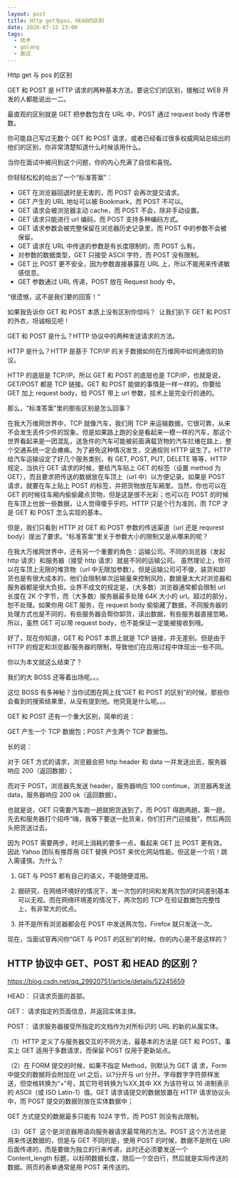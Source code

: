 ```yaml
---
layout: post
title: Http get与pos、HEAD的区别
date: 2020-07-15 23:00
tags:
  - 技术
  - golang
  - 面试
---
```


Http get 与 pos 的区别

GET 和 POST 是 HTTP 请求的两种基本方法，要说它们的区别，接触过 WEB 开发的人都能说出一二。

最直观的区别就是 GET 把参数包含在 URL 中，POST 通过 request body 传递参数。

你可能自己写过无数个 GET 和 POST 请求，或者已经看过很多权威网站总结出的他们的区别，你非常清楚知道什么时候该用什么。

<!--more-->

当你在面试中被问到这个问题，你的内心充满了自信和喜悦。

你轻轻松松的给出了一个“标准答案”：

- GET 在浏览器回退时是无害的，而 POST 会再次提交请求。
- GET 产生的 URL 地址可以被 Bookmark，而 POST 不可以。
- GET 请求会被浏览器主动 cache，而 POST 不会，除非手动设置。
- GET 请求只能进行 url 编码，而 POST 支持多种编码方式。
- GET 请求参数会被完整保留在浏览器历史记录里，而 POST 中的参数不会被保留。
- GET 请求在 URL 中传送的参数是有长度限制的，而 POST 么有。
- 对参数的数据类型，GET 只接受 ASCII 字符，而 POST 没有限制。
- GET 比 POST 更不安全，因为参数直接暴露在 URL 上，所以不能用来传递敏感信息。
- GET 参数通过 URL 传递，POST 放在 Request body 中。

“很遗憾，这不是我们要的回答！”

如果我告诉你 GET 和 POST 本质上没有区别你信吗？ 
让我们扒下 GET 和 POST 的外衣，坦诚相见吧！

GET 和 POST 是什么？HTTP 协议中的两种发送请求的方法。

HTTP 是什么？HTTP 是基于 TCP/IP 的关于数据如何在万维网中如何通信的协议。

HTTP 的底层是 TCP/IP。所以 GET 和 POST 的底层也是 TCP/IP，也就是说，GET/POST 都是 TCP 链接。GET 和 POST 能做的事情是一样一样的。你要给 GET 加上 request body，给 POST 带上 url 参数，技术上是完全行的通的。

那么，“标准答案”里的那些区别是怎么回事？

在我大万维网世界中，TCP 就像汽车，我们用 TCP 来运输数据，它很可靠，从来不会发生丢件少件的现象。但是如果路上跑的全是看起来一模一样的汽车，那这个世界看起来是一团混乱，送急件的汽车可能被前面满载货物的汽车拦堵在路上，整个交通系统一定会瘫痪。为了避免这种情况发生，交通规则 HTTP 诞生了。HTTP 给汽车运输设定了好几个服务类别，有 GET, POST, PUT, DELETE 等等，HTTP 规定，当执行 GET 请求的时候，要给汽车贴上 GET 的标签（设置 method 为 GET），而且要求把传送的数据放在车顶上（url 中）以方便记录。如果是 POST 请求，就要在车上贴上 POST 的标签，并把货物放在车厢里。当然，你也可以在 GET 的时候往车厢内偷偷藏点货物，但是这是很不光彩；也可以在 POST 的时候在车顶上也放一些数据，让人觉得傻乎乎的。HTTP 只是个行为准则，而 TCP 才是 GET 和 POST 怎么实现的基本。

但是，我们只看到 HTTP 对 GET 和 POST 参数的传送渠道（url 还是 requrest body）提出了要求。“标准答案”里关于参数大小的限制又是从哪来的呢？

在我大万维网世界中，还有另一个重要的角色：运输公司。不同的浏览器（发起 http 请求）和服务器（接受 http 请求）就是不同的运输公司。 虽然理论上，你可以在车顶上无限的堆货物（url 中无限加参数）。但是运输公司可不傻，装货和卸货也是有很大成本的，他们会限制单次运输量来控制风险，数据量太大对浏览器和服务器都是很大负担。业界不成文的规定是，（大多数）浏览器通常都会限制 url 长度在 2K 个字节，而（大多数）服务器最多处理 64K 大小的 url。超过的部分，恕不处理。如果你用 GET 服务，在 request body 偷偷藏了数据，不同服务器的处理方式也是不同的，有些服务器会帮你卸货，读出数据，有些服务器直接忽略，所以，虽然 GET 可以带 request body，也不能保证一定能被接收到哦。

好了，现在你知道，GET 和 POST 本质上就是 TCP 链接，并无差别。但是由于 HTTP 的规定和浏览器/服务器的限制，导致他们在应用过程中体现出一些不同。

你以为本文就这么结束了？

我们的大 BOSS 还等着出场呢。。。

这位 BOSS 有多神秘？当你试图在网上找“GET 和 POST 的区别”的时候，那些你会看到的搜索结果里，从没有提到他。他究竟是什么呢。。。

GET 和 POST 还有一个重大区别，简单的说：

GET 产生一个 TCP 数据包；POST 产生两个 TCP 数据包。

长的说：

对于 GET 方式的请求，浏览器会把 http header 和 data 一并发送出去，服务器响应 200（返回数据）；

而对于 POST，浏览器先发送 header，服务器响应 100 continue，浏览器再发送 data，服务器响应 200 ok（返回数据）。

也就是说，GET 只需要汽车跑一趟就把货送到了，而 POST 得跑两趟，第一趟，先去和服务器打个招呼“嗨，我等下要送一批货来，你们打开门迎接我”，然后再回头把货送过去。

因为 POST 需要两步，时间上消耗的要多一点，看起来 GET 比 POST 更有效。因此 Yahoo 团队有推荐用 GET 替换 POST 来优化网站性能。但这是一个坑！跳入需谨慎。为什么？

1. GET 与 POST 都有自己的语义，不能随便混用。

2. 据研究，在网络环境好的情况下，发一次包的时间和发两次包的时间差别基本可以无视。而在网络环境差的情况下，两次包的 TCP 在验证数据包完整性上，有非常大的优点。

3. 并不是所有浏览器都会在 POST 中发送两次包，Firefox 就只发送一次。

现在，当面试官再问你“GET 与 POST 的区别”的时候，你的内心是不是这样的？

## HTTP 协议中 GET、POST 和 HEAD 的区别？

https://blog.csdn.net/qq_29920751/article/details/52245659

HEAD： 只请求页面的首部。

GET： 请求指定的页面信息，并返回实体主体。

POST： 请求服务器接受所指定的文档作为对所标识的 URL 的新的从属实体。

（1）HTTP 定义了与服务器交互的不同方法，最基本的方法是 GET 和 POST。事实上 GET 适用于多数请求，而保留 POST 仅用于更新站点。

（2）在 FORM 提交的时候，如果不指定 Method，则默认为 GET 请 求，Form 中提交的数据将会附加在 url 之后，以?分开与 url 分开。字母数字字符原样发送，但空格转换为“+“号，其它符号转换为%XX,其中 XX 为该符号以 16 进制表示的 ASCII（或 ISO Latin-1）值。GET 请求请提交的数据放置在 HTTP 请求协议头中，而 POST 提交的数据则放在实体数据中；

GET 方式提交的数据最多只能有 1024 字节，而 POST 则没有此限制。

（3）GET  这个是浏览器用语向服务器请求最常用的方法。POST 这个方法也是用来传送数据的，但是与 GET 不同的是，使用 POST 的时候，数据不是附在 URI 后面传递的，而是要做为独立的行来传递，此时还必须要发送一个 Content_length 标题，以标明数据长度，随后一个空白行，然后就是实际传送的数据。网页的表单通常是用 POST 来传送的。
